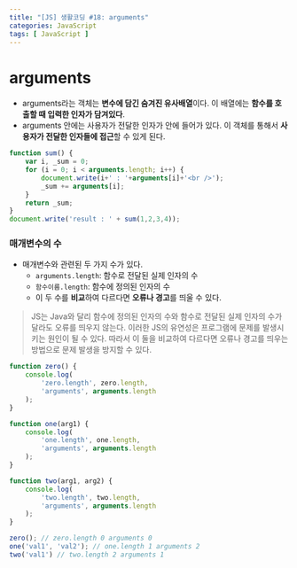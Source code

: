 ```yaml
---
title: "[JS] 생활코딩 #18: arguments"
categories: JavaScript
tags: [ JavaScript ]
---
```


# arguments

- arguments라는 객체는 **변수에 담긴 숨겨진 유사배열**이다. 이 배열에는 **함수를 호출할 때 입력한 인자가 담겨있다**. 
- arguments 안에는 사용자가 전달한 인자가 안에 들어가 있다. 이 객체를 통해서 **사용자가 전달한 인자들에 접근**할 수 있게 된다.

```javascript
function sum() {
    var i, _sum = 0;
    for (i = 0; i < arguments.length; i++) {
        document.write(i+' : '+arguments[i]+'<br />');
        _sum += arguments[i];
    }
    return _sum;
}
document.write('result : ' + sum(1,2,3,4));
```



### 매개변수의 수

- 매개변수와 관련된 두 가지 수가 있다.
  - `arguments.length`: 함수로 전달된 실제 인자의 수
  - `함수이름.length`: 함수에 정의된 인자의 수
  - 이 두 수를 **비교**하여 다르다면 **오류나 경고**를 띄울 수 있다.

> JS는 Java와 달리 함수에 정의된 인자의 수와 함수로 전달된 실제 인자의 수가 달라도 오류를 띄우지 않는다. 이러한 JS의 유연성은 프로그램에 문제를 발생시키는 원인이 될 수 있다. 따라서 이 둘을 비교하여 다르다면 오류나 경고를 띄우는 방법으로 문제 발생을 방지할 수 있다.

```javascript
function zero() {
    console.log(
    	'zero.length', zero.length,
        'arguments', arguments.length
    );
}

function one(arg1) {
    console.log(
    	'one.length', one.length,
        'arguments', arguments.length
    );
}

function two(arg1, arg2) {
    console.log(
    	'two.length', two.length,
        'arguments', arguments.length
    );
}

zero(); // zero.length 0 arguments 0
one('val1', 'val2'); // one.length 1 arguments 2
two('val1') // two.length 2 arguments 1
```


